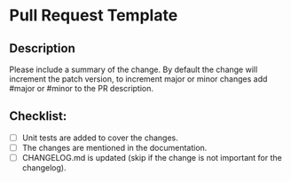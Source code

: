 
# Pull Request Template

## Description

Please include a summary of the change.
By default the change will increment the patch version, to increment major or minor changes add #major or #minor to the PR description.


## Checklist:
- [ ] Unit tests are added to cover the changes.
- [ ] The changes are mentioned in the documentation.
- [ ] CHANGELOG.md is updated (skip if the change is not important for the changelog).
